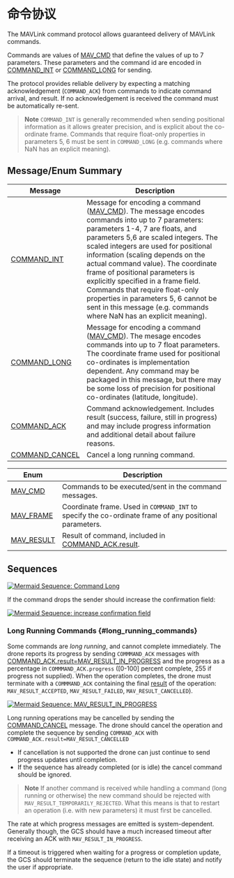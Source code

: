 # 命令协议

The MAVLink command protocol allows guaranteed delivery of MAVLink commands.

Commands are values of [MAV_CMD](#MAV_CMD) that define the values of up to 7 parameters. These parameters and the command id are encoded in [COMMAND_INT](#COMMAND_INT) or [COMMAND_LONG](#COMMAND_LONG) for sending.

The protocol provides reliable delivery by expecting a matching acknowledgement (`COMMAND_ACK`) from commands to indicate command arrival, and result. If no acknowledgement is received the command must be automatically re-sent.

> **Note** `COMMAND_INT` is generally recommended when sending positional information as it allows greater precision, and is explicit about the co-ordinate frame. Commands that require float-only properties in parameters 5, 6 must be sent in `COMMAND_LONG` (e.g. commands where NaN has an explicit meaning).

## Message/Enum Summary

| Message                                                                         | Description                                                                                                                                                                                                                                                                                                                                                                                                                                                                                                                       |
| ------------------------------------------------------------------------------- | --------------------------------------------------------------------------------------------------------------------------------------------------------------------------------------------------------------------------------------------------------------------------------------------------------------------------------------------------------------------------------------------------------------------------------------------------------------------------------------------------------------------------------- |
| <span id="COMMAND_INT"></span>[COMMAND_INT](../messages/common.md#COMMAND_INT)       | Message for encoding a command ([MAV_CMD](#MAV_CMD)). The message encodes commands into up to 7 parameters: parameters 1-4, 7 are floats, and parameters 5,6 are scaled integers. The scaled integers are used for positional information (scaling depends on the actual command value). The coordinate frame of positional parameters is explicitly specified in a frame field. Commands that require float-only properties in parameters 5, 6 cannot be sent in this message (e.g. commands where NaN has an explicit meaning). |
| <span id="COMMAND_LONG"></span>[COMMAND_LONG](../messages/common.md#COMMAND_LONG)     | Message for encoding a command ([MAV_CMD](#MAV_CMD)). The mesage encodes commands into up to 7 float parameters. The coordinate frame used for positional co-ordinates is implementation dependent. Any command may be packaged in this message, but there may be some loss of precision for positional co-ordinates (latitude, longitude).                                                                                                                                                                                       |
| <span id="COMMAND_ACK"></span>[COMMAND_ACK](../messages/common.md#COMMAND_ACK)       | Command acknowledgement. Includes result (success, failure, still in progress) and may include progress information and additional detail about failure reasons.                                                                                                                                                                                                                                                                                                                                                                  |
| <span id="COMMAND_CANCEL"></span>[COMMAND_CANCEL](../messages/common.md#COMMAND_CANCEL) | Cancel a long running command.                                                                                                                                                                                                                                                                                                                                                                                                                                                                                                    |

| Enum                                                                    | Description                                                                                            |
| ----------------------------------------------------------------------- | ------------------------------------------------------------------------------------------------------ |
| <span id="MAV_CMD"></span>[MAV_CMD](../messages/common.md#mav_commands)  | Commands to be executed/sent in the command messages.                                                  |
| <span id="MAV_FRAME"></span>[MAV_FRAME](../messages/common.md#MAV_FRAME)   | Coordinate frame. Used in `COMMAND_INT` to specify the co-ordinate frame of any positional parameters. |
| <span id="MAV_RESULT"></span>[MAV_RESULT](../messages/common.md#MAV_RESULT) | Result of command, included in [COMMAND_ACK.result](#COMMAND_ACK).                                     |

## Sequences

[![Mermaid Sequence: Command Long](https://mermaid.ink/img/eyJjb2RlIjoic2VxdWVuY2VEaWFncmFtO1xuICAgIHBhcnRpY2lwYW50IEdDU1xuICAgIHBhcnRpY2lwYW50IERyb25lXG4gICAgR0NTLT4-RHJvbmU6IENPTU1BTkRfTE9ORyhjb25maXJtYXRpb249MClcbiAgICBHQ1MtPj5HQ1M6IFN0YXJ0IHRpbWVvdXRcbiAgICBEcm9uZS0-PkdDUzogQ09NTUFORF9BQ0siLCJtZXJtYWlkIjp7InRoZW1lIjoiZGVmYXVsdCJ9LCJ1cGRhdGVFZGl0b3IiOmZhbHNlfQ)](https://mermaid-js.github.io/mermaid-live-editor/#/edit/eyJjb2RlIjoic2VxdWVuY2VEaWFncmFtO1xuICAgIHBhcnRpY2lwYW50IEdDU1xuICAgIHBhcnRpY2lwYW50IERyb25lXG4gICAgR0NTLT4-RHJvbmU6IENPTU1BTkRfTE9ORyhjb25maXJtYXRpb249MClcbiAgICBHQ1MtPj5HQ1M6IFN0YXJ0IHRpbWVvdXRcbiAgICBEcm9uZS0-PkdDUzogQ09NTUFORF9BQ0siLCJtZXJtYWlkIjp7InRoZW1lIjoiZGVmYXVsdCJ9LCJ1cGRhdGVFZGl0b3IiOmZhbHNlfQ)

<!-- Original sequence
sequenceDiagram;
    participant GCS
    participant Drone
    GCS->>Drone: COMMAND_LONG(confirmation=0)
    GCS->>GCS: Start timeout
    Drone->>GCS: COMMAND_ACK
-->

If the command drops the sender should increase the confirmation field:

[![Mermaid Sequence: increase confirmation field](https://mermaid.ink/img/eyJjb2RlIjoic2VxdWVuY2VEaWFncmFtO1xuICAgIHBhcnRpY2lwYW50IEdDU1xuICAgIHBhcnRpY2lwYW50IERyb25lXG4gICAgR0NTLT4-RHJvbmU6IENPTU1BTkRfTE9ORyhjb25maXJtYXRpb249MClcbiAgICBHQ1MtPj5HQ1M6IFN0YXJ0IHRpbWVvdXRcbiAgICBHQ1MtPj5Ecm9uZTogQ09NTUFORF9MT05HKGNvbmZpcm1hdGlvbj0xKVxuICAgIEdDUy0-PkdDUzogU3RhcnQgdGltZW91dFxuICAgIERyb25lLT4-R0NTOiBDT01NQU5EX0FDSyIsIm1lcm1haWQiOnsidGhlbWUiOiJkZWZhdWx0In0sInVwZGF0ZUVkaXRvciI6ZmFsc2V9)](https://mermaid-js.github.io/mermaid-live-editor/#/edit/eyJjb2RlIjoic2VxdWVuY2VEaWFncmFtO1xuICAgIHBhcnRpY2lwYW50IEdDU1xuICAgIHBhcnRpY2lwYW50IERyb25lXG4gICAgR0NTLT4-RHJvbmU6IENPTU1BTkRfTE9ORyhjb25maXJtYXRpb249MClcbiAgICBHQ1MtPj5HQ1M6IFN0YXJ0IHRpbWVvdXRcbiAgICBHQ1MtPj5Ecm9uZTogQ09NTUFORF9MT05HKGNvbmZpcm1hdGlvbj0xKVxuICAgIEdDUy0-PkdDUzogU3RhcnQgdGltZW91dFxuICAgIERyb25lLT4-R0NTOiBDT01NQU5EX0FDSyIsIm1lcm1haWQiOnsidGhlbWUiOiJkZWZhdWx0In0sInVwZGF0ZUVkaXRvciI6ZmFsc2V9)

<!-- Original sequence
sequenceDiagram;
    participant GCS
    participant Drone
    GCS->>Drone: COMMAND_LONG(confirmation=0)
    GCS->>GCS: Start timeout
    GCS->>Drone: COMMAND_LONG(confirmation=1)
    GCS->>GCS: Start timeout
    Drone->>GCS: COMMAND_ACK
-->

### Long Running Commands {#long_running_commands}

Some commands are *long running*, and cannot complete immediately. The drone reports its progress by sending `COMMMAND_ACK` messages with [COMMAND_ACK.result=MAV_RESULT_IN_PROGRESS](../messages/common.md#MAV_RESULT_IN_PROGRESS) and the progress as a percentage in `COMMMAND_ACK.progress` ([0-100] percent complete, 255 if progress not supplied). When the operation completes, the drone must terminate with a `COMMMAND_ACK` containing the final [result](#MAV_RESULT) of the operation: `MAV_RESULT_ACCEPTED`, `MAV_RESULT_FAILED`, `MAV_RESULT_CANCELLED`).

[![Mermaid Sequence: MAV_RESULT_IN_PROGRESS](https://mermaid.ink/img/eyJjb2RlIjoic2VxdWVuY2VEaWFncmFtO1xuICAgIHBhcnRpY2lwYW50IEdDU1xuICAgIHBhcnRpY2lwYW50IERyb25lXG4gICAgR0NTLT4-RHJvbmU6IENPTU1BTkRfTE9ORygpXG4gICAgR0NTLT4-R0NTOiBTdGFydCB0aW1lb3V0XG4gICAgRHJvbmUtPj5HQ1M6IENPTU1BTkRfQUNLKHJlc3VsdD1NQVZfUkVTVUxUX0lOX1BST0dSRVNTLHByb2dyZXNzPT8pXG4gICAgR0NTLT4-R0NTOiBTdGFydCAobG9uZ2VyKSB0aW1lb3V0XG4gICAgRHJvbmUtPj5HQ1M6IENPTU1BTkRfQUNLKHJlc3VsdD1NQVZfUkVTVUxUX0lOX1BST0dSRVNTLHByb2dyZXNzPT8pXG4gICAgR0NTLT4-R0NTOiBTdGFydCAobG9uZ2VyKSB0aW1lb3V0XG4gICAgTm90ZSByaWdodCBvZiBHQ1M6IC4uLlxuICAgIERyb25lLT4-R0NTOiBDT01NQU5EX0FDSyhyZXN1bHQ9TUFWX1JFU1VMVF9BQ0NFUFRFRCkiLCJtZXJtYWlkIjp7InRoZW1lIjoiZGVmYXVsdCJ9LCJ1cGRhdGVFZGl0b3IiOmZhbHNlfQ)](https://mermaid-js.github.io/mermaid-live-editor/#/edit/eyJjb2RlIjoic2VxdWVuY2VEaWFncmFtO1xuICAgIHBhcnRpY2lwYW50IEdDU1xuICAgIHBhcnRpY2lwYW50IERyb25lXG4gICAgR0NTLT4-RHJvbmU6IENPTU1BTkRfTE9ORygpXG4gICAgR0NTLT4-R0NTOiBTdGFydCB0aW1lb3V0XG4gICAgRHJvbmUtPj5HQ1M6IENPTU1BTkRfQUNLKHJlc3VsdD1NQVZfUkVTVUxUX0lOX1BST0dSRVNTLHByb2dyZXNzPT8pXG4gICAgR0NTLT4-R0NTOiBTdGFydCAobG9uZ2VyKSB0aW1lb3V0XG4gICAgRHJvbmUtPj5HQ1M6IENPTU1BTkRfQUNLKHJlc3VsdD1NQVZfUkVTVUxUX0lOX1BST0dSRVNTLHByb2dyZXNzPT8pXG4gICAgR0NTLT4-R0NTOiBTdGFydCAobG9uZ2VyKSB0aW1lb3V0XG4gICAgTm90ZSByaWdodCBvZiBHQ1M6IC4uLlxuICAgIERyb25lLT4-R0NTOiBDT01NQU5EX0FDSyhyZXN1bHQ9TUFWX1JFU1VMVF9BQ0NFUFRFRCkiLCJtZXJtYWlkIjp7InRoZW1lIjoiZGVmYXVsdCJ9LCJ1cGRhdGVFZGl0b3IiOmZhbHNlfQ)

<!-- Original sequence
sequenceDiagram;
    participant GCS
    participant Drone
    GCS->>Drone: COMMAND_LONG()
    GCS->>GCS: Start timeout
    Drone->>GCS: COMMAND_ACK(result=MAV_RESULT_IN_PROGRESS,progress=?)
    GCS->>GCS: Start (longer) timeout
    Drone->>GCS: COMMAND_ACK(result=MAV_RESULT_IN_PROGRESS,progress=?)
    GCS->>GCS: Start (longer) timeout
    Note right of GCS: ...
    Drone->>GCS: COMMAND_ACK(result=MAV_RESULT_ACCEPTED)
-->

Long running operations may be cancelled by sending the [COMMAND_CANCEL](#COMMAND_CANCEL) message. The drone should cancel the operation and complete the sequence by sending `COMMAND_ACK` with `COMMAND_ACK.result=MAV_RESULT_CANCELLED`

- If cancellation is not supported the drone can just continue to send progress updates until completion.
- If the sequence has already completed (or is idle) the cancel command should be ignored.

> **Note** If another command is received while handling a command (long running or otherwise) the new command should be rejected with `MAV_RESULT_TEMPORARILY_REJECTED`. What this means is that to restart an operation (i.e. with new parameters) it must first be cancelled.

The rate at which progress messages are emitted is system-dependent. Generally though, the GCS should have a much increased timeout after receiving an ACK with `MAV_RESULT_IN_PROGRESS`.

If a timeout is triggered when waiting for a progress or completion update, the GCS should terminate the sequence (return to the idle state) and notify the user if appropriate.